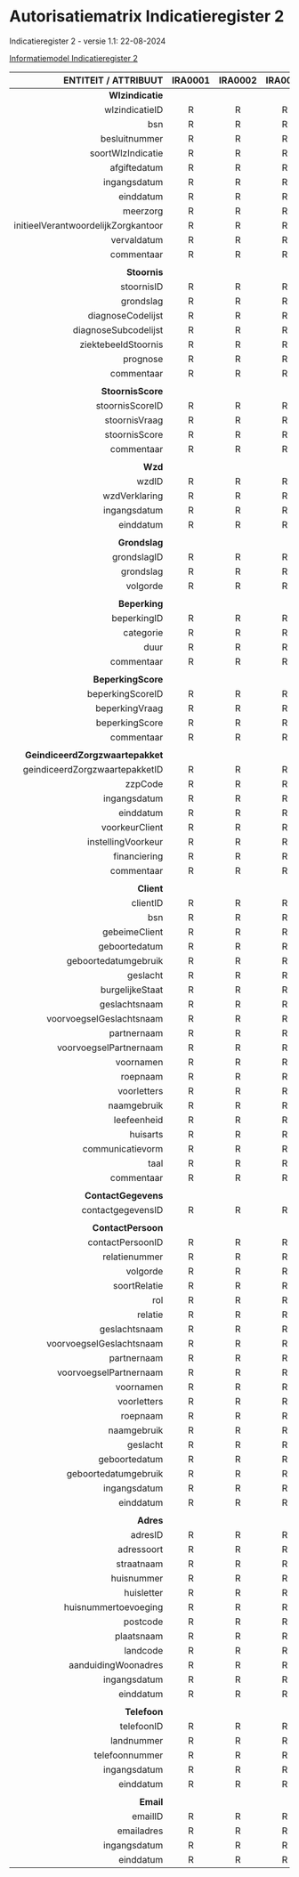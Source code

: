 # Autorisatiematrix Indicatieregister 2
Indicatieregister 2 - versie 1.1: 22-08-2024

[Informatiemodel Indicatieregister 2](https://informatiemodel.istandaarden.nl/iWlz-Indicatie-2/)

|        ENTITEIT   / ATTRIBUUT       | IRA0001 | IRA0002 | IRA0003 |
|------------------------------------:|:-------:|:-------:|:-------:|
| **Wlzindicatie**                        |         |         |         |
| wlzindicatieID                      |    R    |    R    |    R    |
| bsn                                 |    R    |    R    |    R    |
| besluitnummer                       |    R    |    R    |    R    |
| soortWlzIndicatie                   |    R    |    R    |    R    |
| afgiftedatum                        |    R    |    R    |    R    |
| ingangsdatum                        |    R    |    R    |    R    |
| einddatum                           |    R    |    R    |    R    |
| meerzorg                            |    R    |    R    |    R    |
| initieelVerantwoordelijkZorgkantoor |    R    |    R    |    R    |
| vervaldatum                         |    R    |    R    |    R    |
| commentaar                          |    R    |    R    |    R    |
|                                     |         |         |         |
| **Stoornis**                            |         |         |         |
| stoornisID                          |    R    |    R    |    R    |
| grondslag                           |    R    |    R    |    R    |
| diagnoseCodelijst                   |    R    |    R    |    R    |
| diagnoseSubcodelijst                |    R    |    R    |    R    |
| ziektebeeldStoornis                 |    R    |    R    |    R    |
| prognose                            |    R    |    R    |    R    |
| commentaar                          |    R    |    R    |    R    |
|                                     |         |         |         |
| **StoornisScore**                       |         |         |         |
| stoornisScoreID                     |    R    |    R    |    R    |
| stoornisVraag                       |    R    |    R    |    R    |
| stoornisScore                       |    R    |    R    |    R    |
| commentaar                          |    R    |    R    |    R    |
|                                     |         |         |         |
| **Wzd**                                 |         |         |         |
| wzdID                               |    R    |    R    |    R    |
| wzdVerklaring                       |    R    |    R    |    R    |
| ingangsdatum                        |    R    |    R    |    R    |
| einddatum                           |    R    |    R    |    R    |
|                                     |         |         |         |
| **Grondslag**                           |         |         |         |
| grondslagID                         |    R    |    R    |    R    |
| grondslag                           |    R    |    R    |    R    |
| volgorde                            |    R    |    R    |    R    |
|                                     |         |         |         |
| **Beperking**                           |         |         |         |
| beperkingID                         |    R    |    R    |    R    |
| categorie                           |    R    |    R    |    R    |
| duur                                |    R    |    R    |    R    |
| commentaar                          |    R    |    R    |    R    |
|                                     |         |         |         |
| **BeperkingScore**                      |         |         |         |
| beperkingScoreID                    |    R    |    R    |    R    |
| beperkingVraag                      |    R    |    R    |    R    |
| beperkingScore                      |    R    |    R    |    R    |
| commentaar                          |    R    |    R    |    R    |
|                                     |         |         |         |
| **GeindiceerdZorgzwaartepakket**        |         |         |         |
| geindiceerdZorgzwaartepakketID      |    R    |    R    |    R    |
| zzpCode                             |    R    |    R    |    R    |
| ingangsdatum                        |    R    |    R    |    R    |
| einddatum                           |    R    |    R    |    R    |
| voorkeurClient                      |    R    |    R    |    R    |
| instellingVoorkeur                  |    R    |    R    |    R    |
| financiering                        |    R    |    R    |    R    |
| commentaar                          |    R    |    R    |    R    |
|                                     |         |         |         |
| **Client**                              |         |         |         |
| clientID                            |    R    |    R    |    R    |
| bsn                                 |    R    |    R    |    R    |
| gebeimeClient                       |    R    |    R    |    R    |
| geboortedatum                       |    R    |    R    |    R    |
| geboortedatumgebruik                |    R    |    R    |    R    |
| geslacht                            |    R    |    R    |    R    |
| burgelijkeStaat                     |    R    |    R    |    R    |
| geslachtsnaam                       |    R    |    R    |    R    |
| voorvoegselGeslachtsnaam            |    R    |    R    |    R    |
| partnernaam                         |    R    |    R    |    R    |
| voorvoegselPartnernaam              |    R    |    R    |    R    |
| voornamen                           |    R    |    R    |    R    |
| roepnaam                            |    R    |    R    |    R    |
| voorletters                         |    R    |    R    |    R    |
| naamgebruik                         |    R    |    R    |    R    |
| leefeenheid                         |    R    |    R    |    R    |
| huisarts                            |    R    |    R    |    R    |
| communicatievorm                    |    R    |    R    |    R    |
| taal                                |    R    |    R    |    R    |
| commentaar                          |    R    |    R    |    R    |
|                                     |         |         |         |
| **ContactGegevens**                      |         |         |         |
| contactgegevensID                   |    R    |    R    |    R    |
|                                     |         |         |         |
| **ContactPersoon**                      |         |         |         |
| contactPersoonID                    |    R    |    R    |    R    |
| relatienummer                       |    R    |    R    |    R    |
| volgorde                            |    R    |    R    |    R    |
| soortRelatie                        |    R    |    R    |    R    |
| rol                                 |    R    |    R    |    R    |
| relatie                             |    R    |    R    |    R    |
| geslachtsnaam                       |    R    |    R    |    R    |
| voorvoegselGeslachtsnaam            |    R    |    R    |    R    |
| partnernaam                         |    R    |    R    |    R    |
| voorvoegselPartnernaam              |    R    |    R    |    R    |
| voornamen                           |    R    |    R    |    R    |
| voorletters                         |    R    |    R    |    R    |
| roepnaam                            |    R    |    R    |    R    |
| naamgebruik                         |    R    |    R    |    R    |
| geslacht                            |    R    |    R    |    R    |
| geboortedatum                       |    R    |    R    |    R    |
| geboortedatumgebruik                |    R    |    R    |    R    |
| ingangsdatum                        |    R    |    R    |    R    |
| einddatum                           |    R    |    R    |    R    |
|                                     |         |         |         |
| **Adres**                               |         |         |         |
| adresID                             |    R    |    R    |    R    |
| adressoort                          |    R    |    R    |    R    |
| straatnaam                          |    R    |    R    |    R    |
| huisnummer                          |    R    |    R    |    R    |
| huisletter                          |    R    |    R    |    R    |
| huisnummertoevoeging                |    R    |    R    |    R    |
| postcode                            |    R    |    R    |    R    |
| plaatsnaam                          |    R    |    R    |    R    |
| landcode                            |    R    |    R    |    R    |
| aanduidingWoonadres                 |    R    |    R    |    R    |
| ingangsdatum                        |    R    |    R    |    R    |
| einddatum                           |    R    |    R    |    R    |
|                                     |         |         |         |
| **Telefoon**                            |         |         |         |
| telefoonID                          |    R    |    R    |    R    |
| landnummer                          |    R    |    R    |    R    |
| telefoonnummer                      |    R    |    R    |    R    |
| ingangsdatum                        |    R    |    R    |    R    |
| einddatum                           |    R    |    R    |    R    |
|                                     |         |         |         |
| **Email**                               |         |         |         |
| emailID                             |    R    |    R    |    R    |
| emailadres                          |    R    |    R    |    R    |
| ingangsdatum                        |    R    |    R    |    R    |
| einddatum                           |    R    |    R    |    R    |
